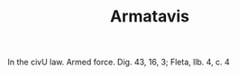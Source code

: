 ---
title: Armatavis
letter: A
permalink: "/definitions/armatavis.html"
body: In the civU law. Armed force. Dig. 43, 16, 3; Fleta, llb. 4, c. 4
published_at: '2018-07-07'
source: Black's Law Dictionary
layout: post
---